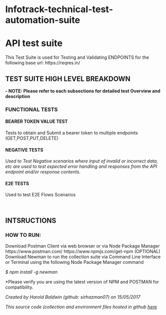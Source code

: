 # Infotrack-technical-test-automation-suite
<H1>API test suite</H1>
<p>This Test Suite is used for Testing and Validating ENDPOINTS for the following base url:
https://reqres.in/
<br>
<H2>TEST SUITE HIGH LEVEL BREAKDOWN</H2></p>
<strong>- NOTE: Please refer to each subsections for detailed test Overview and description </strong>
<br>
<H3>FUNCTIONAL TESTS</H3>
<H4>BEARER TOKEN VALUE TEST</H4>
<p>Tests to obtain and Submit a bearer token to multiple endpoints (GET,POST,PUT,DELETE)</p>
<H4>NEGATIVE TESTS</H4>
<i>Used to Test Negative scenarios where input of invalid or incorrect data, etc are used to test expected error handling and responses from the API endpoint and/or response contents.</i>
<H4>E2E TESTS</H4>
<p>Used to test E2E Flows Scenarios</p>


<br>

<H2>INTSRUCTIONS</H2>
<H3><strong>HOW TO RUN:</strong></H3>
<p>Download Postman Client via web browser or via Node Package Manager
https://www.postman.com/
https://www.npmjs.com/get-npm
(OPTIONAL)
Download Newman to run the collection suite via Command Line Interface or Terminal using the following Node Package Manager command</p>
<i>$ npm install -g newman</i>
<p>*Please verify you are using the latest version of NPM and POSTMAN for compatibility.</p>

<footer>
<p><i>Created by Harold Baldwin (github: sirhazman07)
 on 15/05/2017<p><i>
<p>This source code (collection and environment files hosted in github 
<a href= "https://github.com/sirhazman07/Infotrack-technical-test-automation-suite">here</a>
</p>
</footer>
